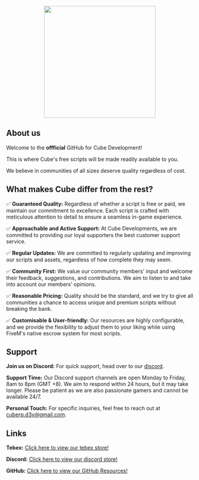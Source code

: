 <p align ="center">
  <img width ="300" height = "300" src = https://i.imgur.com/Ub9V5WG.png>
</p>

## About us

Welcome to the **offficial** GitHub for Cube Development!

This is where Cube's free scripts will be made readily available to you.

We believe in communities of all sizes deserve quality regardless of cost.

## What makes Cube differ from the rest?

✅ **Guaranteed Quality:** Regardless of whether a script is free or paid, we maintain our commitment to excellence. Each script is crafted with meticulous attention to detail to ensure a seamless in-game experience.

✅ **Approachable and Active Support:** At Cube Developments, we are committed to providing our loyal supporters the best customer support service.

✅ **Regular Updates:** We are committed to regularly updating and improving our scripts and assets, regardless of how complete they may seem. 

✅ **Community First:** We value our community members' input and welcome their feedback, suggestions, and contributions. We aim to listen to and take into account our members' opinions.

✅ **Reasonable Pricing:** Quality should be the standard, and we try to give all communities a chance to access unique and premium scripts without breaking the bank.

✅ **Customisable & User-friendly:** Our resources are highly configurable, and we provide the flexibility to adjust them to your liking while using FiveM's native escrow system for most scripts.

## Support

**Join us on Discord:** For quick support, head over to our [discord](https://discord.gg/qgmnmeRVsM).

**Support Time:** Our Discord support channels are open Monday to Friday, 8am to 8pm (GMT +8). We aim to respond within 24 hours, but it may take longer. Please be patient as we are also passionate gamers and cannot be available 24/7.

**Personal Touch:** For specific inquiries, feel free to reach out at cuberp.d3v@gmail.com.

## Links

**Tebex:** [Click here to view our tebex store!](https://tebex.cube.dev)

**Discord:** [Click here to view our discord store!](https://discord.gg/qgmnmeRVsM)

**GitHub:** [Click here to view our GitHub Resources!](https://github.com/CubeD3v)
